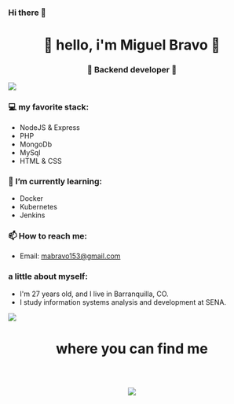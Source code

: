 ### Hi there 👋

<!--
**mabravo153/mabravo153** is a ✨ _special_ ✨ repository because its `README.md` (this file) appears on your GitHub profile.

Here are some ideas to get you started:

- 🔭 I’m currently working on ...
- 🌱 I’m currently learning ...
- 👯 I’m looking to collaborate on ...
- 🤔 I’m looking for help with ...
- 💬 Ask me about ...
- 📫 How to reach me: ...
- 😄 Pronouns: ...
- ⚡ Fun fact: ...
-->
<h1 align="center"> 🤩 hello, i'm Miguel Bravo 🤩 </h1>
<h3 align="center">🚀 Backend developer 🚀</h3>

<img src="https://yata-apix-a9caea66-ad78-425f-aa08-e292558ebb65.lss.locawebcorp.com.br/b7c7dbff38ae4f419c94ce8d2254b9d9.png"> 

### 💻 my favorite stack:
- NodeJS & Express
- PHP
- MongoDb
- MySql
- HTML & CSS


### 🌱 I’m currently learning:
- Docker
- Kubernetes
- Jenkins


### 📫 How to reach me:
- Email: mabravo153@gmail.com


### a little about myself:
- I'm 27 years old, and I live in Barranquilla, CO.
- I study information systems analysis and development at SENA.

<img src="https://yata-apix-a9caea66-ad78-425f-aa08-e292558ebb65.lss.locawebcorp.com.br/b7c7dbff38ae4f419c94ce8d2254b9d9.png"> 

<h1 align="center">
 where you can find me 

  <p align="center"><br/>
   <a href="https://www.linkedin.com/in/miguel-%C3%A1ngel-bravo-martinez-b03128164//">
    <img src="https://img.shields.io/badge/linkedin-miguel--bravo-blue">
  </a>

</p>
</h1>
